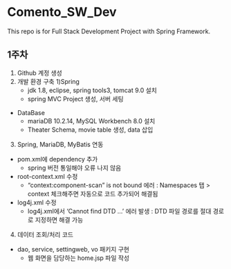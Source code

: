 # Comento_SW_Dev
This repo is for Full Stack Development Project with Spring Framework.

## 1주차

1. Github 계정 생성
2. 개발 환경 구축
	1)Spring
    - jdk 1.8, eclipse, spring tools3, tomcat 9.0 설치
    - spring MVC Project 생성, 서버 세팅
  - DataBase
    - mariaDB 10.2.14, MySQL Workbench 8.0 설치
    - Theater Schema, movie table 생성, data 삽입
3. Spring, MariaDB, MyBatis 연동
  - pom.xml에 dependency 추가
    - spring 버전 통일해야 오류 나지 않음
  - root-context.xml 수정
    - “context:component-scan” is not bound 에러
      : Namespaces 탭 > context 체크해주면 자동으로 코드 추가되어 해결됨
  - log4j.xml 수정
    - log4j.xml에서 ‘Cannot find DTD …’ 에러 발생
		  : DTD 파일 경로를 절대 경로로 지정하면 해결 가능
4. 데이터 조회/처리 코드
  - dao, service, settingweb, vo 패키지 구현
	- 웹 화면을 담당하는 home.jsp 파일 작성




